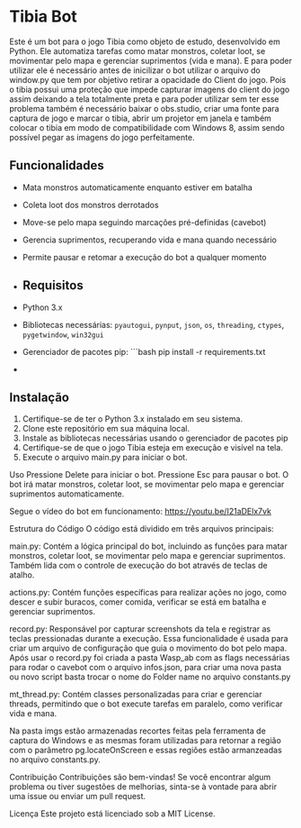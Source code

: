 # Tibia Bot

Este é um bot para o jogo Tibia como objeto de estudo, desenvolvido em Python. Ele automatiza tarefas como matar monstros, coletar loot, se movimentar pelo mapa e gerenciar suprimentos (vida e mana). E para poder utilizar ele é necessário antes de inicilizar o bot utilizar o arquivo do window.py que tem por objetivo retirar a opacidade do Client do jogo. Pois o tibia possui uma proteção que impede capturar imagens do client do jogo assim deixando a tela totalmente preta e para poder utilizar sem ter esse problema também é necessário baixar o obs.studio, criar uma fonte para captura de jogo e marcar o tibia, abrir um projetor em janela e também colocar o tibia em modo de compatibilidade com Windows 8, assim sendo possível pegar as imagens do jogo perfeitamente.

## Funcionalidades

- Mata monstros automaticamente enquanto estiver em batalha
- Coleta loot dos monstros derrotados
- Move-se pelo mapa seguindo marcações pré-definidas (cavebot)
- Gerencia suprimentos, recuperando vida e mana quando necessário
- Permite pausar e retomar a execução do bot a qualquer momento

- ## Requisitos

- Python 3.x
- Bibliotecas necessárias: `pyautogui`, `pynput`, `json`, `os`, `threading`, `ctypes`, `pygetwindow`, `win32gui`
- Gerenciador de pacotes pip: ```bash
pip install -r requirements.txt
- 

## Instalação

1. Certifique-se de ter o Python 3.x instalado em seu sistema.
2. Clone este repositório em sua máquina local.
3. Instale as bibliotecas necessárias usando o gerenciador de pacotes pip
4. Certifique-se de que o jogo Tibia esteja em execução e visível na tela.
5. Execute o arquivo main.py para iniciar o bot.

Uso
Pressione Delete para iniciar o bot.
Pressione Esc para pausar o bot.
O bot irá matar monstros, coletar loot, se movimentar pelo mapa e gerenciar suprimentos automaticamente.

Segue o vídeo do bot em funcionamento: https://youtu.be/I21aDElx7vk

Estrutura do Código
O código está dividido em três arquivos principais:

main.py: Contém a lógica principal do bot, incluindo as funções para matar monstros, coletar loot, se movimentar pelo mapa e gerenciar suprimentos. Também lida com o controle de execução do bot através de teclas de atalho.

actions.py: Contém funções específicas para realizar ações no jogo, como descer e subir buracos, comer comida, verificar se está em batalha e gerenciar suprimentos.

record.py: Responsável por capturar screenshots da tela e registrar as teclas pressionadas durante a execução. Essa funcionalidade é usada para criar um arquivo de configuração que guia o movimento do bot pelo mapa. Após usar o record.py foi criada a pasta Wasp_ab com as flags necessárias para rodar o cavebot com o arquivo infos.json, para criar uma nova pasta ou novo script basta trocar o nome do Folder name no arquivo constants.py 

mt_thread.py: Contém classes personalizadas para criar e gerenciar threads, permitindo que o bot execute tarefas em paralelo, como verificar vida e mana.

Na pasta imgs estão armazenadas recortes feitas pela ferramenta de captura do Windows e as mesmas foram utilizadas  para retornar a região com o parâmetro pg.locateOnScreen e essas regiões estão armanzeadas no arquivo constants.py.

Contribuição
Contribuições são bem-vindas! Se você encontrar algum problema ou tiver sugestões de melhorias, sinta-se à vontade para abrir uma issue ou enviar um pull request.

Licença
Este projeto está licenciado sob a MIT License.


